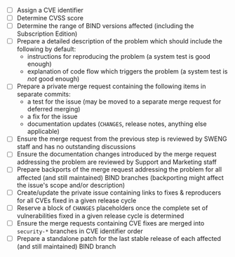 <!--
THIS ISSUE TEMPLATE IS INTENDED ONLY FOR INTERNAL USE.

If the bug you are reporting is potentially security-related - for example,
if it involves an assertion failure or other crash in `named` that can be
triggered repeatedly - then please do *NOT* report it here, but send an
email to [security-officer@isc.org](security-officer@isc.org).
-->

  - [ ] Assign a CVE identifier
  - [ ] Determine CVSS score
  - [ ] Determine the range of BIND versions affected (including the Subscription Edition)
  - [ ] Prepare a detailed description of the problem which should include the following by default:
      - instructions for reproducing the problem (a system test is good enough)
      - explanation of code flow which triggers the problem (a system test is *not* good enough)
  - [ ] Prepare a private merge request containing the following items in separate commits:
      - a test for the issue (may be moved to a separate merge request for deferred merging)
      - a fix for the issue
      - documentation updates (`CHANGES`, release notes, anything else applicable)
  - [ ] Ensure the merge request from the previous step is reviewed by SWENG staff and has no outstanding discussions
  - [ ] Ensure the documentation changes introduced by the merge request addressing the problem are reviewed by Support and Marketing staff
  - [ ] Prepare backports of the merge request addressing the problem for all affected (and still maintained) BIND branches (backporting might affect the issue's scope and/or description)
  - [ ] Create/update the private issue containing links to fixes & reproducers for all CVEs fixed in a given release cycle
  - [ ] Reserve a block of `CHANGES` placeholders once the complete set of vulnerabilities fixed in a given release cycle is determined
  - [ ] Ensure the merge requests containing CVE fixes are merged into `security-*` branches in CVE identifier order
  - [ ] Prepare a standalone patch for the last stable release of each affected (and still maintained) BIND branch
